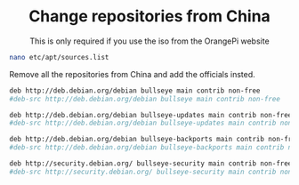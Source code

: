 <h1 align="center">Change repositories from China</h1>

<p align="center">This is only required if you use the iso from the OrangePi website</p>

```bash
nano etc/apt/sources.list
```

Remove all the repositories from China and add the officials insted.

```bash
deb http://deb.debian.org/debian bullseye main contrib non-free
#deb-src http://deb.debian.org/debian bullseye main contrib non-free

deb http://deb.debian.org/debian bullseye-updates main contrib non-free
#deb-src http://deb.debian.org/debian bullseye-updates main contrib non-free

deb http://deb.debian.org/debian bullseye-backports main contrib non-free
#deb-src http://deb.debian.org/debian bullseye-backports main contrib non-free

deb http://security.debian.org/ bullseye-security main contrib non-free
#deb-src http://security.debian.org/ bullseye-security main contrib non-free
```
